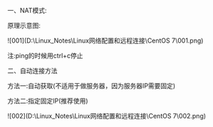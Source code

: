 一、NAT模式:

原理示意图:

![001](D:\Linux_Notes\Linux网络配置和远程连接\CentOS 7\001.png)

注:ping的时候用ctrl+c停止

二、自动连接方法

方法一:自动获取(不适用于做服务器，因为服务器IP需要固定)

方法二:指定固定IP(推荐使用)

![002](D:\Linux_Notes\Linux网络配置和远程连接\CentOS 7\002.png)

